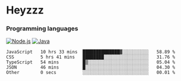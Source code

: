# Heyzzz  

### Programming languages  

[![Node.js](https://img.shields.io/badge/-Node.js-262626?style=for-the-badge)](https://nodejs.org)
[![Java](https://img.shields.io/badge/-Java-262626?style=for-the-badge)](https://java.com)

<!--START_SECTION:waka-->

```text
JavaScript   10 hrs 33 mins  ██████████████▓░░░░░░░░░░   58.89 %
CSS          5 hrs 41 mins   ████████░░░░░░░░░░░░░░░░░   31.76 %
TypeScript   54 mins         █▒░░░░░░░░░░░░░░░░░░░░░░░   05.04 %
JSON         46 mins         █░░░░░░░░░░░░░░░░░░░░░░░░   04.30 %
Other        0 secs          ░░░░░░░░░░░░░░░░░░░░░░░░░   00.01 %
```

<!--END_SECTION:waka-->
